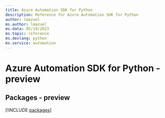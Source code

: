 ```yaml
---
title: Azure Automation SDK for Python
description: Reference for Azure Automation SDK for Python
author: lmazuel
ms.author: lmazuel
ms.data: 05/19/2023
ms.topic: reference
ms.devlang: python
ms.service: automation
---
```

# Azure Automation SDK for Python - preview
## Packages - preview
[!INCLUDE [packages](automation-index.md)]